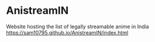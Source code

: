 # AnistreamIN
Website hosting the list of legally streamable anime in India
https://sam10795.github.io/AnistreamIN/index.html
